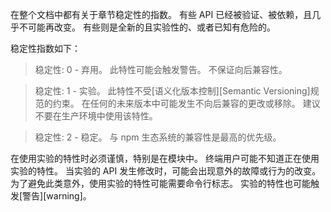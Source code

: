 
<!--type=misc-->

在整个文档中都有关于章节稳定性的指数。 
有些 API 已经被验证、被依赖，且几乎不可能再改变。
有些则是全新的且实验性的、或者已知有危险的。

稳定性指数如下：

> 稳定性: 0 - 弃用。
> 此特性可能会触发警告。
> 不保证向后兼容性。

<!-- separator -->

> 稳定性: 1 - 实验。
> 此特性不受[语义化版本控制][Semantic Versioning]规范的约束。
> 在任何的未来版本中可能发生不向后兼容的更改或移除。
> 建议不要在生产环境中使用该特性。

<!-- separator -->

> 稳定性: 2 - 稳定。
> 与 npm 生态系统的兼容性是最高的优先级。

在使用实验的特性时必须谨慎，特别是在模块中。
终端用户可能不知道正在使用实验的特性。
当实验的 API 发生修改时，可能会出现意外的故障或行为的改变。
为了避免此类意外，使用实验的特性可能需要命令行标志。
实验的特性也可能触发[警告][warning]。

